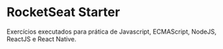 # RocketSeat Starter

Exercícios executados para prática de Javascript, ECMAScript, NodeJS, ReactJS e React Native.
